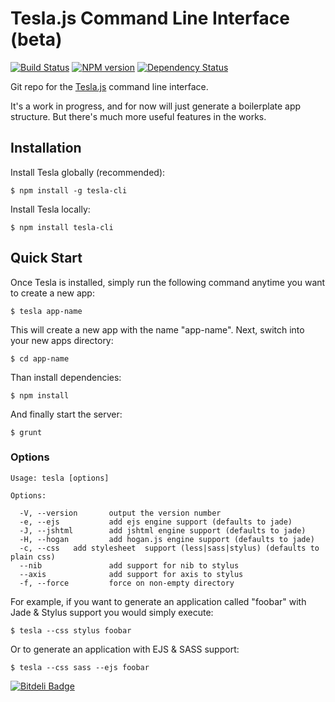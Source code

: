 # Tesla.js Command Line Interface (beta)
[![Build Status](https://travis-ci.org/teslajs/tesla-cli.png?branch=master)](https://travis-ci.org/teslajs/tesla-cli)
[![NPM version](https://badge.fury.io/js/tesla-cli.png)](http://badge.fury.io/js/tesla-cli)
[![Dependency Status](https://gemnasium.com/teslajs/tesla-cli.png)](https://gemnasium.com/teslajs/tesla-cli)


Git repo for the [Tesla.js](https://github.com/teslajs/tesla.js) command line interface.

It's a work in progress, and for now will just generate a boilerplate app structure. But there's much more useful features in the works.

## Installation

Install Tesla globally (recommended):
```
$ npm install -g tesla-cli
```

Install Tesla locally:
```
$ npm install tesla-cli
```

## Quick Start

Once Tesla is installed, simply run the following command anytime you want to create a new app:

```
$ tesla app-name
```

This will create a new app with the name "app-name". Next, switch into your new apps directory:

```
$ cd app-name
```

Than install dependencies:
```
$ npm install
```

And finally start the server:
```
$ grunt
```



### Options
```
Usage: tesla [options]

Options:

  -V, --version       output the version number
  -e, --ejs           add ejs engine support (defaults to jade)
  -J, --jshtml        add jshtml engine support (defaults to jade)
  -H, --hogan         add hogan.js engine support (defaults to jade)
  -c, --css   add stylesheet  support (less|sass|stylus) (defaults to plain css)
  --nib               add support for nib to stylus
  --axis              add support for axis to stylus
  -f, --force         force on non-empty directory
```

For example, if you want to generate an application called "foobar" with Jade & Stylus support you would simply execute:

```
$ tesla --css stylus foobar
```


Or to generate an application with EJS & SASS support:

```
$ tesla --css sass --ejs foobar
```


[![Bitdeli Badge](https://d2weczhvl823v0.cloudfront.net/teslajs/tesla-cli/trend.png)](https://bitdeli.com/free "Bitdeli Badge")


